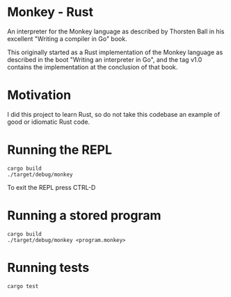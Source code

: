 # Monkey - Rust

An interpreter for the Monkey language as described by Thorsten Ball in his
excellent "Writing a compiler in Go" book.

This originally started as a Rust implementation of the Monkey language as
described in the boot "Writing an interpreter in Go", and the tag v1.0 contains
the implementation at the conclusion of that book.

# Motivation

I did this project to learn Rust, so do not take this codebase an example of
good or idiomatic Rust code.

# Running the REPL

```
cargo build
./target/debug/monkey
```

To exit the REPL press CTRL-D

# Running a stored program

```
cargo build
./target/debug/monkey <program.monkey>
```

# Running tests

```
cargo test
```
